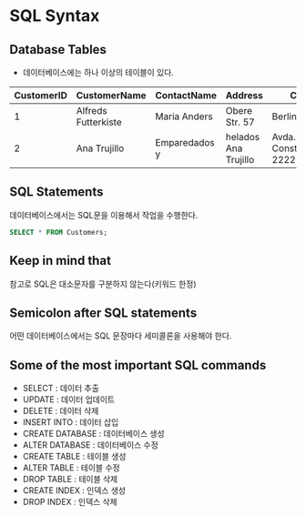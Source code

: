 # SQL Syntax
## Database Tables
- 데이터베이스에는 하나 이상의 테이블이 있다. 


| CustomerID	| CustomerName	| ContactName	| Address	| City | 	PostalCode	| Country| 
|---|---|----|----|----|----|---|
|1|Alfreds Futterkiste|	Maria Anders|	Obere Str. 57|	Berlin	|12209|	Germany|
|2|	Ana Trujillo| Emparedados y| helados	Ana Trujillo|	Avda. de la Constitución 2222|	México D.F.|	05021	|Mexico|


## SQL Statements
데이터베이스에서는 SQL문을 이용해서 작업을 수행한다. 
``` sql
SELECT * FROM Customers;
```

## Keep in mind that
참고로 SQL은 대소문자를 구분하지 않는다(키워드 한정)

## Semicolon after SQL statements
어떤 데이터베이스에서는 SQL 문장마다 세미콜론을 사용해야 한다. 

## Some of the most important SQL commands
- SELECT : 데이터 추출
- UPDATE : 데이터 업데이트
- DELETE : 데이터 삭제
- INSERT INTO : 데이터 삽입
- CREATE DATABASE : 데이터베이스 생성
- ALTER DATABASE : 데이터베이스 수정
- CREATE TABLE : 테이블 생성
- ALTER TABLE : 테이블 수정
- DROP TABLE : 테이블 삭제
- CREATE INDEX : 인덱스 생성
- DROP INDEX : 인덱스 삭제
